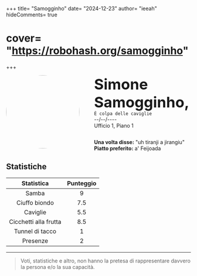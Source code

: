 +++
title= "Samogginho"
date= "2024-12-23"
author= "ieeah"
hideComments= true
# cover= "https://robohash.org/samogginho"
+++

<div class="player-header" style="display: flex;">
  <div class="player-avatar" style="margin-inline-end: 40px;">
    <img src="https://robohash.org/samogginho" width="200px" height="200px" style="border-radius: 50%; aspect-ratio: 1; border: 15px solid #var(--accent); object-fit: contain; object-position: center;" />
  </div>
  <div class="player-info">
    <p class="player-name" style="margin-block: 0; font-size: 2.5rem; font-weight: bold; display: inline-block;" id="player-name">Simone Samogginho,</p>
    <code style="display: inline-block;">È colpa delle caviglie</code>
    <p class="player-age" style="margin-block: 0;">--/--/----</p>
    <p class="player-office" style="margin-block: 0;">Ufficio 1, Piano 1</p>
    <div class="player-specials" style="margin-block: 1.75rem 0;">
      <p class="player-office" style="margin-block: 0;">
        <span style="font-weight: bold">Una volta disse:</span>
        <span style="">"uh tiranji a jirangiu"</span>
      </p>
      <p class="player-office" style="margin-block: 0;">
        <span style="font-weight: bold">Piatto preferito:</span>
        <span style="">a' Feijoada</span>
      </p>
    </div>
  </div>
</div>

## Statistiche

|      Statistica       | Punteggio |
|:---------------------:|:---------:|
|         Samba         |     9     |
|     Ciuffo biondo     |    7.5    |
|       Caviglie        |    5.5    |
| Cicchetti alla frutta |    8.5    |
|    Tunnel di tacco    |     1     |
|       Presenze        |     2     |

---

> Voti, statistiche e altro, non hanno la pretesa di rappresentare davvero la persona e/o la sua capacità.
